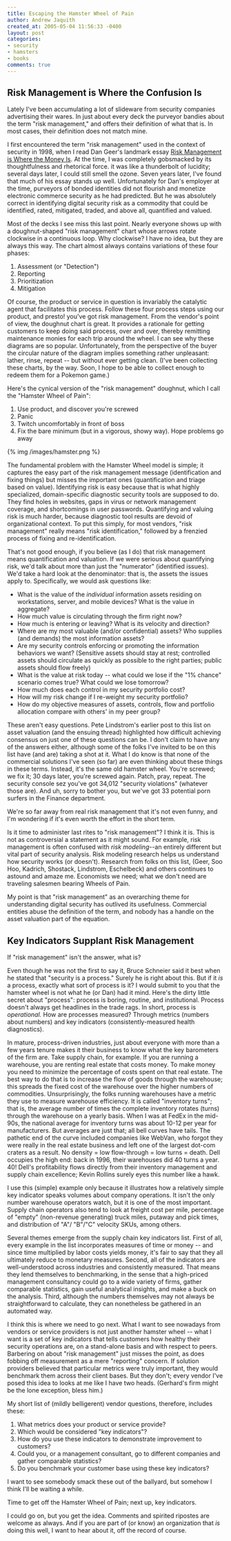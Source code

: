 ```yaml
---
title: Escaping the Hamster Wheel of Pain
author: Andrew Jaquith
created_at: 2005-05-04 11:56:33 -0400
layout: post
categories: 
- security
- hamsters
- books
comments: true
---
```


## Risk Management is Where the Confusion Is
Lately I've been accumulating a lot of slideware from security companies advertising their wares. In just about every deck the purveyor bandies about the term "risk management," and offers their definition of what that is. In most cases, their definition does not match mine.

I first encountered the term "risk management" used in the context of security in 1998, when I read Dan Geer's landmark essay [Risk Management is Where the Money Is](http://www.cs.ucsd.edu/users/goguen/courses/275f00/geer.html). At the time, I was completely gobsmacked by its thoughtfulness and rhetorical force. it was like a thunderbolt of lucidity; several days later, I could still smell the ozone. Seven years later, I've found that much of his essay stands up well. Unfortunately for Dan's employer at the time, purveyors of bonded identities did not flourish and monetize electronic commerce security as he had predicted. But he was absolutely correct in identifying digital security risk as a commodity that could be identified, rated, mitigated, traded, and above all, quantified and valued.

<!--more-->

Most of the decks I see miss this last point. Nearly everyone shows up with a doughnut-shaped "risk management" chart whose arrows rotate clockwise in a continuous loop. Why clockwise? I have no idea, but they are always this way. The chart almost always contains variations of these four phases:

1. Assessment (or "Detection")
2. Reporting
3. Prioritization
4. Mitigation

Of course, the product or service in question is invariably the catalytic agent that facilitates this process. Follow these four process steps using our product, and presto! you've got risk management. From the vendor's point of view, the doughnut chart is great. It provides a rationale for getting customers to keep doing said process, over and over, thereby remitting maintenance monies for each trip around the wheel. I can see why these diagrams are so popular. Unfortunately, from the perspective of the buyer the circular nature of the diagram implies something rather unpleasant: lather, rinse, repeat -- but without ever getting clean. (I've been collecting these charts, by the way. Soon, I hope to be able to collect enough to redeem them for a Pokemon game.)

Here's the cynical version of the "risk management" doughnut, which I call the "Hamster Wheel of Pain":

1. Use product, and discover you're screwed
2. Panic
3. Twitch uncomfortably in front of boss
4. Fix the bare minimum (but in a vigorous, showy way). Hope problems go away

{% img /images/hamster.png %}

The fundamental problem with the Hamster Wheel model is simple; it captures the easy part of the risk management message (identification and fixing things) but misses the important ones (quantification and triage based on value). Identifying risk is easy because that is what highly specialized, domain-specific diagnostic security tools are supposed to do. They find holes in websites, gaps in virus or network management coverage, and shortcomings in user passwords. Quantifying and valuing risk is much harder, because diagnostic tool results are devoid of organizational context. To put this simply, for most vendors, "risk management" really means "risk identification," followed by a frenzied process of fixing and re-identification.

That's not good enough, if you believe (as I do) that risk management means quantification and valuation. If we were serious about quantifying risk, we'd talk about more than just the "numerator" (identified issues). We'd take a hard look at the denominator: that is, the assets the issues apply to. Specifically, we would ask questions like:

* What is the value of the _individual_ information assets residing on workstations, server, and mobile devices? What is the value in aggregate?
* How much value is circulating through the firm right now?
* How much is entering or leaving? What is its velocity and direction?
* Where are my most valuable (and/or confidential) assets? Who supplies (and demands) the most information assets?
* Are my security controls enforcing or promoting the information behaviors we want? (Sensitive assets should stay at rest; controlled assets should circulate as quickly as possible to the right parties; public assets should flow freely)
* What is the value at risk today -- what could we lose if the "1% chance" scenario comes true? What could we lose tomorrow?
* How much does each control in my security portfolio cost?
* How will my risk change if I re-weight my security portfolio?
* How do my objective measures of assets, controls, flow and portfolio allocation compare with others' in my peer group?

These aren't easy questions. Pete Lindstrom's earlier post to this list on asset valuation (and the ensuing thread) highlighted how difficult achieving consensus on just one of these questions can be. I don't claim to have any of the answers either, although some of the folks I've invited to be on this list have (and are) taking a shot at it. What I do know is that none of the commercial solutions I've seen (so far) are even thinking about these things in these terms. Instead, it's the same old hamster wheel. You're screwed; we fix it; 30 days later, you're screwed again. Patch, pray, repeat. The security console sez you've got 34,012 "security violations" (whatever those are). And uh, sorry to bother you, but we've got 33 potential porn surfers in the Finance department.

We're so far away from real risk management that it's not even funny, and I'm wondering if it's even worth the effort in the short term.

Is it time to administer last rites to "risk management"?  I think it is.  This is not as controversial a statement as it might sound. For example, risk management is often confused with _risk modeling_--an entirely different but vital part of security analysis. Risk modeling research helps us understand how security works (or doesn't). Research from folks on this list, (Geer, Soo Hoo, Kadrich, Shostack, Lindstrom, Eschelbeck) and others continues to astound and amaze me. Economists we need; what we don't need are traveling salesmen bearing Wheels of Pain.

My point is that "risk management" as an overarching theme for understanding digital security has outlived its usefulness. Commercial entities abuse the definition of the term, and nobody has a handle on the asset valuation part of the equation.

## Key Indicators Supplant Risk Management
If "risk management" isn't the answer, what is?

Even though he was not the first to say it, Bruce Schneier said it best when he stated that "security is a process." Surely he is right about this. But if it _is_ a process, exactly what sort of process is it? I would submit to you that the hamster wheel is not what he (or Dan) had it mind. Here's the dirty little secret about "process": process is boring, routine, and institutional. Process doesn't always get headlines in the trade rags. In short, process is _operational._ How are processes measured? Through metrics (numbers about numbers) and key indicators (consistently-measured health diagnostics).

In mature, process-driven industries, just about everyone with more than a few years tenure makes it their business to know what the key barometers of the firm are. Take supply chain, for example. If you are running a warehouse, you are renting real estate that costs money. To make money you need to minimize the percentage of costs spent on that real estate. The best way to do that is to increase the flow of goods through the warehouse; this spreads the fixed cost of the warehouse over the higher numbers of commodities. Unsurprisingly, the folks running warehouses have a metric they use to measure warehouse efficiency. It is called "inventory turns"; that is, the average number of times the complete inventory rotates (turns)  through the warehouse on a yearly basis. When I was at FedEx in the mid-90s, the national average for inventory turns was about 10-12 per year for manufacturers. But averages are just that; all bell curves have tails. The pathetic end of the curve included companies like WebVan, who forgot they were really in the real estate business and left one of the largest dot-com craters as a result. No density = low flow-through = low turns = death. Dell occupies the high end: back in 1996, their warehouses did 40 turns a year. 40! Dell's profitability flows directly from their inventory management and supply chain excellence; Kevin Rollins surely eyes this number like a hawk.

I use this (simple) example only because it illustrates how a relatively simple key indicator speaks volumes about company operations. It isn't the only number warehouse operators watch, but it is one of the most important. Supply chain operators also tend to look at freight cost per mile, percentage of "empty" (non-revenue generating) truck miles, putaway and pick times, and distribution of "A"/ "B"/"C" velocity SKUs, among others.

Several themes emerge from the supply chain key indicators list. First of all, every example in the list incorporates measures of time or money -- and since time multiplied by labor costs yields money, it's fair to say that they all ultimately reduce to monetary measures. Second, all of the indicators are well-understood across industries and consistently measured. That means they lend themselves to benchmarking, in the sense that a high-priced management consultancy could go to a wide variety of firms, gather comparable statistics, gain useful analytical insights, and make a buck on the analysis. Third, although the numbers themselves may not always be straightforward to calculate, they can nonetheless be gathered in an automated way.

I think this is where we need to go next. What I want to see nowadays from vendors or service providers is not just another hamster wheel -- what I want is a set of key indicators that tells customers how healthy their security operations are, on a stand-alone basis and with respect to peers. Barbering on about "risk management" just misses the point, as does fobbing off measurement as a mere "reporting" concern. If solution providers believed that particular metrics were truly important, they would benchmark them across their client bases. But they don't; every vendor I've posed this idea to looks at me like I have two heads. (Gerhard's firm might be the lone exception, bless him.)

My short list of (mildly belligerent) vendor questions, therefore, includes these:

1. What metrics does your product or service provide?
2. Which would be considered "key indicators"?
3. How do you use these indicators to demonstrate improvement to customers?
4. Could you, or a management consultant, go to different companies and gather comparable statistics?
5. Do you benchmark your customer base using these key indicators?

I want to see somebody smack these out of the ballyard, but somehow I think I'll be waiting a while.

Time to get off the Hamster Wheel of Pain; next up, key indicators.

I could go on, but you get the idea. Comments and spirited ripostes are welcome as always. And if you are part of (or know) an organization that *is* doing this well, I want to hear about it, off the record of course.
